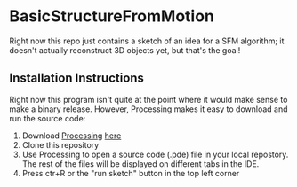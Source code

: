 # BasicStructureFromMotion
Right now this repo just contains a sketch of an idea for a SFM algorithm; 
it doesn't actually reconstruct 3D objects yet, but that's the goal!


## Installation Instructions

Right now this program isn't quite at the point where it would make sense to make a binary release.
However, Processing makes it easy to download and run the source code:

1. Download [Processing](https://processing.org/) [here](https://processing.org/download/)
2. Clone this repository
3. Use Processing to open a source code (.pde) file in your local repostory. 
The rest of the files will be displayed on different tabs in the IDE.
4. Press ctr+R or the "run sketch" button in the top left corner
